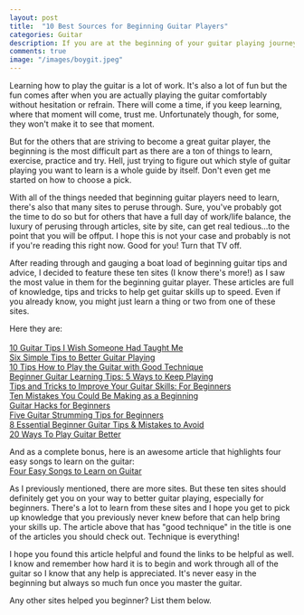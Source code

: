 ```yaml
---
layout: post
title:  "10 Best Sources for Beginning Guitar Players"
categories: Guitar
description: If you are at the beginning of your guitar playing journey, these ten sites will help give you a major boost.
comments: true
image: "/images/boygit.jpeg"
---
```

Learning how to play the guitar is a lot of work. It's also a lot of fun but the fun comes after when you are actually playing the guitar comfortably without hesitation or refrain. There will come a time, if you keep learning, where that moment will come, trust me. Unfortunately though, for some, they won't make it to see that moment.

But for the others that are striving to become a great guitar player, the beginning is the most difficult part as there are a ton of things to learn, exercise, practice and try. Hell, just trying to figure out which style of guitar playing you want to learn is a whole guide by itself. Don't even get me started on how to choose a pick. 

With all of the things needed that beginning guitar players need to learn, there's also that many sites to peruse through. Sure, you've probably got the time to do so but for others that have a full day of work/life balance, the luxury of perusing through articles, site by site, can get real tedious...to the point that you will be offput. I hope this is not your case and probably is not if you're reading this right now. Good for you! Turn that TV off.

After reading through and gauging a boat load of beginning guitar tips and advice, I decided to feature these ten sites (I know there's more!) as I saw the most value in them for the beginning guitar player. These articles are full of knowledge, tips and tricks to help get guitar skills up to speed. Even if you already know, you might just learn a thing or two from one of these sites. 

Here they are:
<br /><br />
<a href="https://nationalguitaracademy.com/guitar-tips/">10 Guitar Tips I Wish Someone Had Taught Me</a>
<br />
<a href="https://www.guitarworld.com/lessons/six-tips-better-guitar-playing">Six Simple Tips to Better Guitar Playing</a>
<br />
<a href="https://www.uberchord.com/blog/10-tips-technique-how-to-play-the-guitar/">10 Tips How to Play the Guitar with Good Technique</a>
<br />
<a href="https://www.fender.com/articles/play/5-beginner-tips-learning-play-guitar">Beginner Guitar Learning Tips: 5 Ways to Keep Playing</a>
<br />
<a href="http://bluesrockreview.com/2018/03/tips-and-tricks-to-improve-your-guitar-skills-for-beginners.html">Tips and Tricks to Improve Your Guitar Skills: For Beginners</a>
<br />
<a href="https://www.guitartricks.com/blog/Ten-Mistakes-You-Could-Be-Making-as-a-Beginning-Guitarist">Ten Mistakes You Could Be Making as a Beginning </a>
<br />
<a href="https://guitarlessons.nyc/p/guitar-hacks-for-beginners">Guitar Hacks for Beginners</a>
<br />
<a href="https://makingmusicmag.com/guitar-strumming-tips/">Five Guitar Strumming Tips for Beginners</a>
<br />
<a href="http://www.fretjam.com/beginner-guitar-tips.html">8 Essential Beginner Guitar Tips & Mistakes to Avoid</a>
<br />
<a href="https://www.gibson.com/News-Lifestyle/Features/en-us/20-Ways-To-Play-Guitar-Better.aspx">20 Ways To Play Guitar Better</a>

And as a complete bonus, here is an awesome article that highlights four easy songs to learn on the guitar:<br />
<a href="https://beginnerguitarhq.com/easy-guitar-songs/">Four Easy Songs to Learn on Guitar</a>

As I previously mentioned, there are more sites. But these ten sites should definitely get you on your way to better guitar playing, especially for beginners. There's a lot to learn from these sites and I hope you get to pick up knowledge that you previously never knew before that can help bring your skills up. The article above that has "good technique" in the title is one of the articles you should check out. Technique is everything!

I hope you found this article helpful and found the links to be helpful as well. I know and remember how hard it is to begin and work through all of the guitar so I know that any help is appreciated. It's never easy in the beginning but always so much fun once you master the guitar.

Any other sites helped you beginner? List them below.

